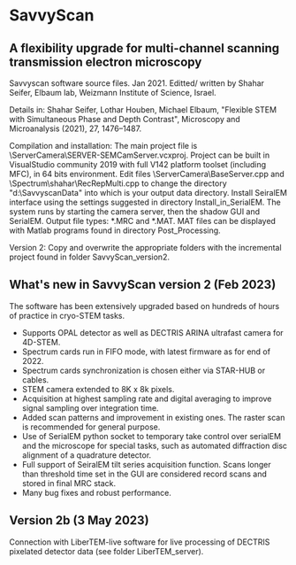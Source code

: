 # SavvyScan
## A flexibility upgrade for multi-channel scanning transmission electron microscopy

Savvyscan software source files. Jan 2021.
Editted/ written by Shahar Seifer, Elbaum lab, Weizmann Institute of Science, Israel.

Details in: Shahar Seifer, Lothar Houben, Michael Elbaum, "Flexible STEM with Simultaneous Phase and Depth Contrast", Microscopy and Microanalysis (2021), 27, 1476–1487.

Compilation and installation:
The main project file is \ServerCamera\SERVER-SEMCamServer.vcxproj.
Project can be built in VisualStudio community 2019 with full V142 platform toolset (including MFC), in 64 bits environment.
Edit files \ServerCamera\BaseServer.cpp and \Spectrum\shahar\RecRepMulti.cpp to change the directory "d:\SavvyscanData" into which is your output data directory.
Install SeiralEM interface using the settings suggested in directory Install_in_SerialEM.
The system runs by starting the camera server, then the shadow GUI and SerialEM.
Output file types: *.MRC and *.MAT. 
MAT files can be displayed with Matlab programs found in directory Post_Processing. 

Version 2: Copy and overwrite the appropriate folders with the incremental project found in folder SavvyScan_version2.

## What's new in SavvyScan version 2 (Feb 2023)
The software has been extensively upgraded based on hundreds of hours of practice in cryo-STEM tasks.
* Supports OPAL detector as well as DECTRIS ARINA ultrafast camera for 4D-STEM.
* Spectrum cards run in FIFO mode, with latest firmware as for end of 2022.
* Spectrum cards synchronization is chosen either via STAR-HUB or cables.
* STEM camera extended to 8K x 8k pixels.
* Acquisition at highest sampling rate and digital averaging to improve signal sampling over integration time.
* Added scan patterns and improvement in existing ones. The raster scan is recommended for general purpose.
* Use of SerialEM python socket to temporary take control over serialEM and the microscope for special tasks, such as automated diffraction disc alignment of a quadrature detector.
* Full support of SeiralEM tilt series acquisition function. Scans longer than threshold time set in the GUI are considered record scans and stored in final MRC stack.
* Many bug fixes and robust performance.

## Version 2b (3 May 2023)
Connection with LiberTEM-live software for live processing of DECTRIS pixelated detector data (see folder LiberTEM_server).